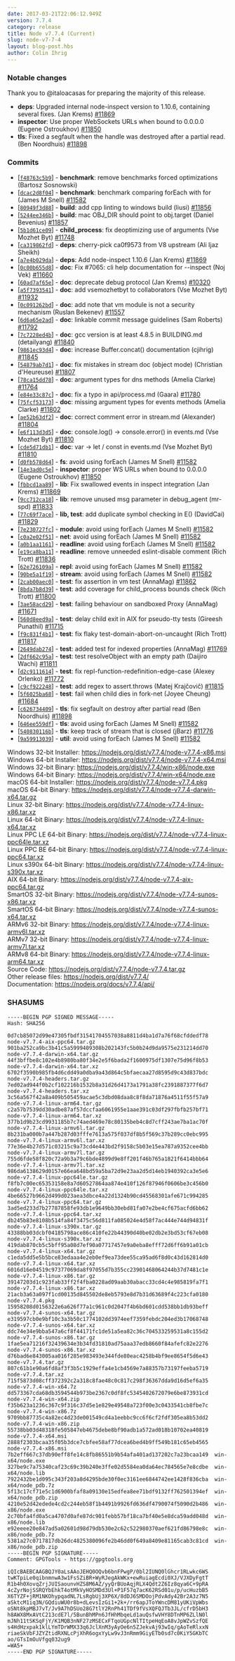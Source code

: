 ```yaml
---
date: 2017-03-21T22:06:12.949Z
version: 7.7.4
category: release
title: Node v7.7.4 (Current)
slug: node-v7-7-4
layout: blog-post.hbs
author: Colin Ihrig
---
```


### Notable changes

Thank you to @italoacasas for preparing the majority of this release.

* **deps**: Upgraded internal node-inspect version to 1.10.6, containing several fixes. (Jan Krems) [#11869](https://github.com/nodejs/node/pull/11869)
* **inspector**: Use proper WebSockets URLs when bound to 0.0.0.0 (Eugene Ostroukhov) [#11850](https://github.com/nodejs/node/pull/11850)
* **tls**: Fixed a segfault when the handle was destroyed after a partial read. (Ben Noordhuis) [#11898](https://github.com/nodejs/node/pull/11898)

### Commits

* [[`f48763c5b9`](https://github.com/nodejs/node/commit/f48763c5b9)] - **benchmark**: remove benchmarks forced optimizations (Bartosz Sosnowski)
* [[`dcac2d8f04`](https://github.com/nodejs/node/commit/dcac2d8f04)] - **benchmark**: benchmark comparing forEach with for (James M Snell) [#11582](https://github.com/nodejs/node/pull/11582)
* [[`80949f3d88`](https://github.com/nodejs/node/commit/80949f3d88)] - **build**: add cpp linting to windows build (liusi) [#11856](https://github.com/nodejs/node/pull/11856)
* [[`5244ee346b`](https://github.com/nodejs/node/commit/5244ee346b)] - **build**: mac OBJ_DIR should point to obj.target (Daniel Bevenius) [#11857](https://github.com/nodejs/node/pull/11857)
* [[`5b1d61ce09`](https://github.com/nodejs/node/commit/5b1d61ce09)] - **child_process**: fix deoptimizing use of arguments (Vse Mozhet Byt) [#11748](https://github.com/nodejs/node/pull/11748)
* [[`ca319862fd`](https://github.com/nodejs/node/commit/ca319862fd)] - **deps**: cherry-pick ca0f9573 from V8 upstream (Ali Ijaz Sheikh)
* [[`a7e4b029da`](https://github.com/nodejs/node/commit/a7e4b029da)] - **deps**: Add node-inspect 1.10.6 (Jan Krems) [#11869](https://github.com/nodejs/node/pull/11869)
* [[`0c00b655d8`](https://github.com/nodejs/node/commit/0c00b655d8)] - **doc**: Fix #7065: cli help documentation for --inspect (Noj Vek) [#11660](https://github.com/nodejs/node/pull/11660)
* [[`60ad7af65e`](https://github.com/nodejs/node/commit/60ad7af65e)] - **doc**: deprecate debug protocol (Jan Krems) [#10320](https://github.com/nodejs/node/pull/10320)
* [[`a5f7393541`](https://github.com/nodejs/node/commit/a5f7393541)] - **doc**: add vsemozhetbyt to collaborators (Vse Mozhet Byt) [#11932](https://github.com/nodejs/node/pull/11932)
* [[`0c091262bd`](https://github.com/nodejs/node/commit/0c091262bd)] - **doc**: add note that vm module is not a security mechanism (Ruslan Bekenev) [#11557](https://github.com/nodejs/node/pull/11557)
* [[`6d6a65e2ad`](https://github.com/nodejs/node/commit/6d6a65e2ad)] - **doc**: linkable commit message guidelines (Sam Roberts) [#11792](https://github.com/nodejs/node/pull/11792)
* [[`7c7228ed4b`](https://github.com/nodejs/node/commit/7c7228ed4b)] - **doc**: gcc version is at least 4.8.5 in BUILDING.md (detailyang) [#11840](https://github.com/nodejs/node/pull/11840)
* [[`9861ec93d4`](https://github.com/nodejs/node/commit/9861ec93d4)] - **doc**: increase Buffer.concat() documentation (cjihrig) [#11845](https://github.com/nodejs/node/pull/11845)
* [[`54879ab7d1`](https://github.com/nodejs/node/commit/54879ab7d1)] - **doc**: fix mistakes in stream doc (object mode) (Christian d'Heureuse) [#11807](https://github.com/nodejs/node/pull/11807)
* [[`78ca15dd78`](https://github.com/nodejs/node/commit/78ca15dd78)] - **doc**: argument types for dns methods (Amelia Clarke) [#11764](https://github.com/nodejs/node/pull/11764)
* [[`e84e33c87c`](https://github.com/nodejs/node/commit/e84e33c87c)] - **doc**: fix a typo in api/process.md (Gaara) [#11780](https://github.com/nodejs/node/pull/11780)
* [[`75fcf53173`](https://github.com/nodejs/node/commit/75fcf53173)] - **doc**: missing argument types for events methods (Amelia Clarke) [#11802](https://github.com/nodejs/node/pull/11802)
* [[`ae52b63df2`](https://github.com/nodejs/node/commit/ae52b63df2)] - **doc**: correct comment error in stream.md (Alexander) [#11804](https://github.com/nodejs/node/pull/11804)
* [[`e6f113d3d5`](https://github.com/nodejs/node/commit/e6f113d3d5)] - **doc**: console.log() -> console.error() in events.md (Vse Mozhet Byt) [#11810](https://github.com/nodejs/node/pull/11810)
* [[`cde5d71db1`](https://github.com/nodejs/node/commit/cde5d71db1)] - **doc**: var -> let / const in events.md (Vse Mozhet Byt) [#11810](https://github.com/nodejs/node/pull/11810)
* [[`d0fb578d64`](https://github.com/nodejs/node/commit/d0fb578d64)] - **fs**: avoid using forEach (James M Snell) [#11582](https://github.com/nodejs/node/pull/11582)
* [[`14e3ad0c5e`](https://github.com/nodejs/node/commit/14e3ad0c5e)] - **inspector**: proper WS URLs when bound to 0.0.0.0 (Eugene Ostroukhov) [#11850](https://github.com/nodejs/node/pull/11850)
* [[`fbbcd1aa89`](https://github.com/nodejs/node/commit/fbbcd1aa89)] - **lib**: Fix swallowed events in inspect integration (Jan Krems) [#11869](https://github.com/nodejs/node/pull/11869)
* [[`9cc712ca18`](https://github.com/nodejs/node/commit/9cc712ca18)] - **lib**: remove unused msg parameter in debug_agent (mr-spd) [#11833](https://github.com/nodejs/node/pull/11833)
* [[`77c69f7ace`](https://github.com/nodejs/node/commit/77c69f7ace)] - **lib, test**: add duplicate symbol checking in E() (DavidCai) [#11829](https://github.com/nodejs/node/pull/11829)
* [[`7e230727fc`](https://github.com/nodejs/node/commit/7e230727fc)] - **module**: avoid using forEach (James M Snell) [#11582](https://github.com/nodejs/node/pull/11582)
* [[`c0a2e02f51`](https://github.com/nodejs/node/commit/c0a2e02f51)] - **net**: avoid using forEach (James M Snell) [#11582](https://github.com/nodejs/node/pull/11582)
* [[`a0b1aa1161`](https://github.com/nodejs/node/commit/a0b1aa1161)] - **readline**: avoid using forEach (James M Snell) [#11582](https://github.com/nodejs/node/pull/11582)
* [[`e19ca8ba11`](https://github.com/nodejs/node/commit/e19ca8ba11)] - **readline**: remove unneeded eslint-disable comment (Rich Trott) [#11836](https://github.com/nodejs/node/pull/11836)
* [[`62e726109a`](https://github.com/nodejs/node/commit/62e726109a)] - **repl**: avoid using forEach (James M Snell) [#11582](https://github.com/nodejs/node/pull/11582)
* [[`90be5a1f19`](https://github.com/nodejs/node/commit/90be5a1f19)] - **stream**: avoid using forEach (James M Snell) [#11582](https://github.com/nodejs/node/pull/11582)
* [[`2cab00aec0`](https://github.com/nodejs/node/commit/2cab00aec0)] - **test**: fix assertion in vm test (AnnaMag) [#11862](https://github.com/nodejs/node/pull/11862)
* [[`8bda7b8d39`](https://github.com/nodejs/node/commit/8bda7b8d39)] - **test**: add coverage for child_process bounds check (Rich Trott) [#11800](https://github.com/nodejs/node/pull/11800)
* [[`3ae58acd29`](https://github.com/nodejs/node/commit/3ae58acd29)] - **test**: failing behaviour on sandboxed Proxy (AnnaMag) [#11671](https://github.com/nodejs/node/pull/11671)
* [[`560d8eed9a`](https://github.com/nodejs/node/commit/560d8eed9a)] - **test**: delay child exit in AIX for pseudo-tty tests (Gireesh Punathil) [#11715](https://github.com/nodejs/node/pull/11715)
* [[`f9c831f4b1`](https://github.com/nodejs/node/commit/f9c831f4b1)] - **test**: fix flaky test-domain-abort-on-uncaught (Rich Trott) [#11817](https://github.com/nodejs/node/pull/11817)
* [[`2649dab274`](https://github.com/nodejs/node/commit/2649dab274)] - **test**: added test for indexed properties (AnnaMag) [#11769](https://github.com/nodejs/node/pull/11769)
* [[`2df662c95a`](https://github.com/nodejs/node/commit/2df662c95a)] - **test**: test resolveObject with an empty path (Daijiro Wachi) [#11811](https://github.com/nodejs/node/pull/11811)
* [[`d2c9111614`](https://github.com/nodejs/node/commit/d2c9111614)] - **test**: fix repl-function-redefinition-edge-case (Alexey Orlenko) [#11772](https://github.com/nodejs/node/pull/11772)
* [[`c9cf922248`](https://github.com/nodejs/node/commit/c9cf922248)] - **test**: add regex to assert.throws (Matej Krajčovič) [#11815](https://github.com/nodejs/node/pull/11815)
* [[`5f6025ba68`](https://github.com/nodejs/node/commit/5f6025ba68)] - **test**: fail when child dies in fork-net (Joyee Cheung) [#11684](https://github.com/nodejs/node/pull/11684)
* [[`c626734409`](https://github.com/nodejs/node/commit/c626734409)] - **tls**: fix segfault on destroy after partial read (Ben Noordhuis) [#11898](https://github.com/nodejs/node/pull/11898)
* [[`646ee559df`](https://github.com/nodejs/node/commit/646ee559df)] - **tls**: avoid using forEach (James M Snell) [#11582](https://github.com/nodejs/node/pull/11582)
* [[`540830116b`](https://github.com/nodejs/node/commit/540830116b)] - **tls**: keep track of stream that is closed (jBarz) [#11776](https://github.com/nodejs/node/pull/11776)
* [[`9a59913039`](https://github.com/nodejs/node/commit/9a59913039)] - **util**: avoid using forEach (James M Snell) [#11582](https://github.com/nodejs/node/pull/11582)

Windows 32-bit Installer: https://nodejs.org/dist/v7.7.4/node-v7.7.4-x86.msi \
Windows 64-bit Installer: https://nodejs.org/dist/v7.7.4/node-v7.7.4-x64.msi \
Windows 32-bit Binary: https://nodejs.org/dist/v7.7.4/win-x86/node.exe \
Windows 64-bit Binary: https://nodejs.org/dist/v7.7.4/win-x64/node.exe \
macOS 64-bit Installer: https://nodejs.org/dist/v7.7.4/node-v7.7.4.pkg \
macOS 64-bit Binary: https://nodejs.org/dist/v7.7.4/node-v7.7.4-darwin-x64.tar.gz \
Linux 32-bit Binary: https://nodejs.org/dist/v7.7.4/node-v7.7.4-linux-x86.tar.xz \
Linux 64-bit Binary: https://nodejs.org/dist/v7.7.4/node-v7.7.4-linux-x64.tar.xz \
Linux PPC LE 64-bit Binary: https://nodejs.org/dist/v7.7.4/node-v7.7.4-linux-ppc64le.tar.xz \
Linux PPC BE 64-bit Binary: https://nodejs.org/dist/v7.7.4/node-v7.7.4-linux-ppc64.tar.xz \
Linux s390x 64-bit Binary: https://nodejs.org/dist/v7.7.4/node-v7.7.4-linux-s390x.tar.xz \
AIX 64-bit Binary: https://nodejs.org/dist/v7.7.4/node-v7.7.4-aix-ppc64.tar.gz \
SmartOS 32-bit Binary: https://nodejs.org/dist/v7.7.4/node-v7.7.4-sunos-x86.tar.xz \
SmartOS 64-bit Binary: https://nodejs.org/dist/v7.7.4/node-v7.7.4-sunos-x64.tar.xz \
ARMv6 32-bit Binary: https://nodejs.org/dist/v7.7.4/node-v7.7.4-linux-armv6l.tar.xz \
ARMv7 32-bit Binary: https://nodejs.org/dist/v7.7.4/node-v7.7.4-linux-armv7l.tar.xz \
ARMv8 64-bit Binary: https://nodejs.org/dist/v7.7.4/node-v7.7.4-linux-arm64.tar.xz \
Source Code: https://nodejs.org/dist/v7.7.4/node-v7.7.4.tar.gz \
Other release files: https://nodejs.org/dist/v7.7.4/ \
Documentation: https://nodejs.org/docs/v7.7.4/api/

### SHASUMS

```
-----BEGIN PGP SIGNED MESSAGE-----
Hash: SHA256

0d7cb85072d99e47305fbdf31541704557038a8811d4ba1d7a76f68cfddedf78  node-v7.7.4-aix-ppc64.tar.gz
901ba252ca9bc3b41c5a5999409308b202143fc5b0b24d9da9575e231214dd70  node-v7.7.4-darwin-x64.tar.gz
44f3bffbe8c102e4b8980ba80f34e2e5f6bada2f1600975df1307e75d96f8b53  node-v7.7.4-darwin-x64.tar.xz
6702f3590b985fb4d6cdd49a0dba9a43d864c5bfaecaa27d8595d9c43d837bdc  node-v7.7.4-headers.tar.gz
7ed02ad944f0b2cf102216b1532b8a31d26d4173a1791a38fc2391887377f6d7  node-v7.7.4-headers.tar.xz
3c56a567f42a8a409b505459acae5c3dbd08daa8c8f8da71876a4511f55f57a9  node-v7.7.4-linux-arm64.tar.gz
c2a57b7539dd30adbe87af57dccfaa6061955e1aae391c03df297fbfb257bf71  node-v7.7.4-linux-arm64.tar.xz
377b1d9b23cd9931185b7c74aed469e78c80135beb4c8d7cff243ae7ba1ac70f  node-v7.7.4-linux-armv6l.tar.gz
8b231ba000b7a447b287d03fffe7613a575f037df8b5f569c37b289cc0ebc995  node-v7.7.4-linux-armv6l.tar.xz
77e36e4b27d571c03215c9a73cd4e443bd2f9158c5b03e15ea787a9352cee4bb  node-v7.7.4-linux-armv7l.tar.gz
755d6fde58f820c72a9b3a79c6bde4899d9e8ff201f46b765a1821f6414bbb64  node-v7.7.4-linux-armv7l.tar.xz
986da6138629d0157e66ea648bd59a5ba72d9e23aa2d5d14eb1940392ca3e5e6  node-v7.7.4-linux-ppc64le.tar.gz
f8fb7c00ec65353158e8a7d60527864aa874e410f126f87946f0606be3c456b0  node-v7.7.4-linux-ppc64le.tar.xz
4be66527b9662d499d023aea3dbce4a22d1324b90cd45568301afe671c994285  node-v7.7.4-linux-ppc64.tar.gz
3ad5ed233d7b27787858fe93db1e9649bb30ebd81fa07e2be4cf675acfd6bb62  node-v7.7.4-linux-ppc64.tar.xz
db245b83e8108b514fa84f3475c56d811fa085024e4d58f7ac444e744d94831f  node-v7.7.4-linux-s390x.tar.gz
43388bb03dcbf04185798ace86c410fe22b44390d40be02db2e3bd53cf67eb08  node-v7.7.4-linux-s390x.tar.xz
419dab870cb5c5bff95a08d7ef90a07717457e9a0eba8efff72d6ff6b91a01cb  node-v7.7.4-linux-x64.tar.gz
c1eda5dd5e5b5bce83edaaa4e2eb0ef9ea73dee55ca95ad6f8d0c43d162814d0  node-v7.7.4-linux-x64.tar.xz
6016d16e04519c97377069da8f97055d7b355cc23901468064244b37d7481c1e  node-v7.7.4-linux-x86.tar.gz
39147203d1c923fab33ff2f4fba0228ad09aab30abacc33cd4c4e985819fa7f1  node-v7.7.4-linux-x86.tar.xz
21acb3a63a097f1cd00135d845502de8eb5793e8d7b31d63689f4c223cfa0180  node-v7.7.4.pkg
15958208d0156322e6a626f77a1c961c0d2047f4b6bd601cdd538bb1db93beff  node-v7.7.4-sunos-x64.tar.gz
e319597cb0e9bf10c3a3b50c1774102dd3974eef7359febdc204ed3b17068748  node-v7.7.4-sunos-x64.tar.xz
ddc74e34e9bba547a6cf8f44171fc1de51a5ea82c36c704533259531a8c155d2  node-v7.7.4-sunos-x86.tar.gz
1fae5ea71216f32439634e3b34fd31810ad75aaa37edb8660f84afefc82e2276  node-v7.7.4-sunos-x86.tar.xz
d76bad6e843005aa016f285e983493e344fde80eac4258b4bf9ee8654f5d6e43  node-v7.7.4.tar.gz
807c61b1e90a6fd8af3f3b5c1929effa4e1cb4569e7a88357b73197feeba5719  node-v7.7.4.tar.xz
715f5873d08cff372392c2a318c8fae48c0c817c298f36367dda9d16d5ef6a35  node-v7.7.4-win-x64.7z
dd573367cda68db3594544b973be2367c0df8fc5345402672079e6be873931cd  node-v7.7.4-win-x64.zip
f35b623a1236c367c9f316c37d5e1e829e49548a723f00e3c0433541cb8fbe7c  node-v7.7.4-win-x86.7z
9709bb87735c4a82ec4d23de001549cd4a1eebbc9cc6f6cf2fdf305ea8b53dd2  node-v7.7.4-win-x86.zip
55738bb03d48318fe505847eb4675debe8bf90adb1a572ad018b10702ea40819  node-v7.7.4-x64.msi
2888f2303bcaa35f05b3dce7cbfee58af77dcea6bed4b9ff549b181c65eb4565  node-v7.7.4-x86.msi
7b2eff667c37db90eff8fe14c8fb86551b9b54afa401ad137202c7a23bcaa149  win-x64/node.exe
327be9c7a75340caf23c69c39b240e3ffe02d5584ea0da64ec784565e7e8cdbe  win-x64/node.lib
7922432be1d095c343f203a8d4295bde30f0ec3161ee6844742ee1428f836cba  win-x64/node_pdb.7z
5f13c17cf71e5c1d6900bfaf8a09130e15edfea8ee71bdf9132ff762501394ef  win-x64/node_pdb.zip
4210e52d42edede4cd2c244eb58f1b4491b9926fd636df4790074f5090d2b486  win-x86/node.exe
2c70bfa4fd0a5ca4707d0afe87dc901febb57bf18ca7bf40e5e8dca59add048d  win-x86/node.lib
e92eeee20e847ad5a02601d98d79db530e2c62c522980370aef621fd86798e8c  win-x86/node_pdb.7z
5381a27c0717817db26dc4825380096fe2b46dd0f649a8409e81165cab3c81cd  win-x86/node_pdb.zip
-----BEGIN PGP SIGNATURE-----
Comment: GPGTools - https://gpgtools.org

iQIcBAEBCAAGBQJY0aLsAAoJEHQ0OQvb6bnFPwgP/0bl2IUNQ0lGhcr1RLwkc6WS
twKTpiLe0qibnmnwA3w1FsSZiBR+WyRJegAkWKx+ewRuiagEcdi0XJ/VJXDyFgtT
R1b4h0XovqZrjJUISaounvHZS8M6AZ/yyQrBUoAqjRLX4Qdt2Z6Iz8qya6C+9pRA
4cZyrNojSSRQYbEhkT4otMkVyHOSMDd3Ul+P1F57q7acK62RSd01u/p/ucHuzbB5
X6TYZF+jRM1NKOhypqadNL7LsRgbUj3XP6X/8dDJ6SMDOojPdvAdy42Br2A3z7N5
aSktcM1iq3N/GQdiuWU0r8b+dLevsIzGi1+2k+/rr6apJToYWncDM81yUKiVpWbs
oSNt8kpMBJ7vT/Jv9A7hDSUo28G7tlY2RnPh41TDf9fVsXQFQJTb3JL/cfrD5bH3
h8AWX8MxAVtC213cdE7l/5BunBhMPn6JfHhMbqeLd1auQsfwVHY8DTnMP6ZLlN0l
mJNh11tSKSqFjY/K1MQB3nNF27zMSECxFTqoUGpcNlTItpeHqEoA8vJpWZvSzfQE
s4HdHzxpak1klLYmTDrWMX33q6JclXnM3yAyOe6n5ZJekvAj93wIq/gAoTeRlxxN
riaeSkVbFJZYZtidRXNLcPjXhR6ogxYyLw9vJ3nRmm9GiyETb0sd7c0KiY5GKbTC
ao/GTsImOuVfgq032ug9
=WA5+
-----END PGP SIGNATURE-----

```
